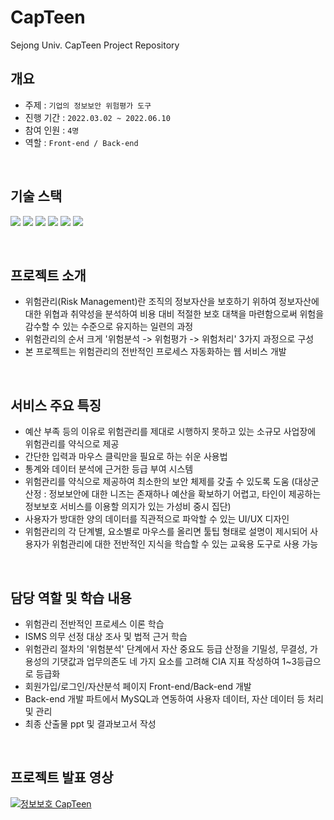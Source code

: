 # CapTeen
Sejong Univ. CapTeen Project Repository
## 개요
- 주제 : ```기업의 정보보안 위험평가 도구```
- 진행 기간 : ```2022.03.02 ~ 2022.06.10```
- 참여 인원 : ```4명```
- 역할 : ```Front-end / Back-end``` 

</br>

## 기술 스택
<img src="https://img.shields.io/badge/HTML5-E34F26?style=flat&logo=HTML5&logoColor=white" /> <img src="https://img.shields.io/badge/CSS3-1572B6?style=flat&logo=CSS3&logoColor=white" /> <img src="https://img.shields.io/badge/JavaScript-F7DF1E?style=flat&logo=JavaScript&logoColor=white" /> <img src="https://img.shields.io/badge/jQuery-0769AD?style=flat&logo=JQuery&logoColor=white" /> <img src="https://img.shields.io/badge/MySQL-4479A1?style=flat&logo=JQuery&logoColor=white" /> <img src="https://img.shields.io/badge/Node.js-339933?style=flat&logo=Node.js&logoColor=white" />

</br>

## 프로젝트 소개
- 위험관리(Risk Management)란 조직의 정보자산을 보호하기 위하여 정보자산에 대한 위협과 취약성을 분석하여 비용 대비 적절한 보호 대책을 마련함으로써 위험을 감수할 수 있는 수준으로 유지하는 일련의 과정
- 위험관리의 순서 크게 '위험분석 -> 위험평가 -> 위험처리' 3가지 과정으로 구성
- 본 프로젝트는 위험관리의 전반적인 프로세스 자동화하는 웹 서비스 개발

</br>

## 서비스 주요 특징
- 예산 부족 등의 이유로 위험관리를 제대로 시행하지 못하고 있는 소규모 사업장에 위험관리를 약식으로 제공
- 간단한 입력과 마우스 클릭만을 필요로 하는 쉬운 사용법
- 통계와 데이터 분석에 근거한 등급 부여 시스템
- 위험관리를 약식으로 제공하여 최소한의 보안 체제를 갖출 수 있도록 도움
(대상군 산정 : 정보보안에 대한 니즈는 존재하나 예산을 확보하기 어렵고, 타인이 제공하는 정보보호 서비스를 이용할 의지가 있는 가성비 중시 집단)
- 사용자가 방대한 양의 데이터를 직관적으로 파악할 수 있는 UI/UX 디자인
- 위험관리의 각 단계별, 요소별로 마우스를 올리면 툴팁 형태로 설명이 제시되어 사용자가 위험관리에 대한 전반적인 지식을 학습할 수 있는 교육용 도구로 사용 가능

</br>

## 담당 역할 및 학습 내용
- 위험관리 전반적인 프로세스 이론 학습
- ISMS 의무 선정 대상 조사 및 법적 근거 학습
- 위험관리 절차의 '위험분석' 단계에서 자산 중요도 등급 산정을 기밀성, 무결성, 가용성의 기댓값과 업무의존도 네 가지 요소를 고려해 CIA 지표 작성하여 1~3등급으로 등급화
- 회원가입/로그인/자산분석 페이지 Front-end/Back-end 개발
- Back-end 개발 파트에서 MySQL과 연동하여 사용자 데이터, 자산 데이터 등 처리 및 관리
- 최종 산출물 ppt 및 결과보고서 작성

</br>


## 프로젝트 발표 영상
[![정보보호 CapTeen](http://img.youtube.com/vi/QaNSObmxNdM/0.jpg)](https://youtu.be/QaNSObmxNdM)
